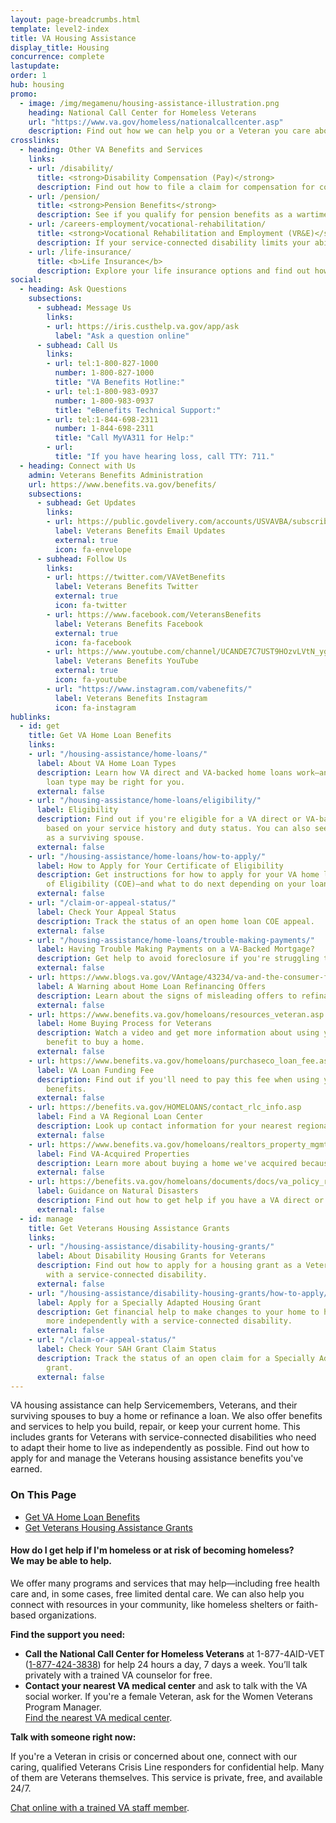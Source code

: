 ```yaml
---
layout: page-breadcrumbs.html
template: level2-index
title: VA Housing Assistance
display_title: Housing
concurrence: complete
lastupdate:
order: 1
hub: housing
promo:
  - image: /img/megamenu/housing-assistance-illustration.png
    heading: National Call Center for Homeless Veterans
    url: "https://www.va.gov/homeless/nationalcallcenter.asp"
    description: Find out how we can help you or a Veteran you care about connect with VA and local resources 24 hours a day, 7 days a week.
crosslinks:
  - heading: Other VA Benefits and Services
    links:
    - url: /disability/
      title: <strong>Disability Compensation (Pay)</strong>
      description: Find out how to file a claim for compensation for conditions related to your military service.
    - url: /pension/
      title: <strong>Pension Benefits</strong>
      description: See if you qualify for pension benefits as a wartime Veteran or a surviving spouse or child.
    - url: /careers-employment/vocational-rehabilitation/
      title: <strong>Vocational Rehabilitation and Employment (VR&E)</strong>
      description: If your service-connected disability limits your ability to work or prevents you from working, find out if you can get VR&E benefits and services—like help exploring employment options and getting more training if required.
    - url: /life-insurance/
      title: <b>Life Insurance</b>
      description: Explore your life insurance options and find out how to apply as a Servicemember, Veteran, or family member.
social:
  - heading: Ask Questions
    subsections:
      - subhead: Message Us
        links:
        - url: https://iris.custhelp.va.gov/app/ask
          label: "Ask a question online"
      - subhead: Call Us
        links:
        - url: tel:1-800-827-1000
          number: 1-800-827-1000
          title: "VA Benefits Hotline:"
        - url: tel:1-800-983-0937
          number: 1-800-983-0937
          title: "eBenefits Technical Support:"
        - url: tel:1-844-698-2311
          number: 1-844-698-2311
          title: "Call MyVA311 for Help:"
        - url:
          title: "If you have hearing loss, call TTY: 711."
  - heading: Connect with Us
    admin: Veterans Benefits Administration
    url: https://www.benefits.va.gov/benefits/
    subsections:
      - subhead: Get Updates
        links:
        - url: https://public.govdelivery.com/accounts/USVAVBA/subscriber/new
          label: Veterans Benefits Email Updates
          external: true
          icon: fa-envelope
      - subhead: Follow Us
        links:
        - url: https://twitter.com/VAVetBenefits
          label: Veterans Benefits Twitter
          external: true
          icon: fa-twitter
        - url: https://www.facebook.com/VeteransBenefits
          label: Veterans Benefits Facebook
          external: true
          icon: fa-facebook
        - url: https://www.youtube.com/channel/UCANDE7C7UST9HOzvLVtN_yg
          label: Veterans Benefits YouTube
          external: true
          icon: fa-youtube
        - url: "https://www.instagram.com/vabenefits/"
          label: Veterans Benefits Instagram
          icon: fa-instagram
hublinks:
  - id: get
    title: Get VA Home Loan Benefits
    links:
    - url: "/housing-assistance/home-loans/"
      label: About VA Home Loan Types
      description: Learn how VA direct and VA-backed home loans work—and find out which
        loan type may be right for you.
      external: false
    - url: "/housing-assistance/home-loans/eligibility/"
      label: Eligibility
      description: Find out if you're eligible for a VA direct or VA-backed home loan,
        based on your service history and duty status. You can also see if you're eligible
        as a surviving spouse.
      external: false
    - url: "/housing-assistance/home-loans/how-to-apply/"
      label: How to Apply for Your Certificate of Eligibility
      description: Get instructions for how to apply for your VA home loan Certificate
        of Eligibility (COE)—and what to do next depending on your loan type.
      external: false
    - url: "/claim-or-appeal-status/"
      label: Check Your Appeal Status
      description: Track the status of an open home loan COE appeal.
      external: false
    - url: "/housing-assistance/home-loans/trouble-making-payments/"
      label: Having Trouble Making Payments on a VA-Backed Mortgage?
      description: Get help to avoid foreclosure if you're struggling to make your monthly mortgage payments.
      external: false
    - url: https://www.blogs.va.gov/VAntage/43234/va-and-the-consumer-financial-protection-bureau-warn-against-home-loan-refinancing-offers-that-sound-too-good-to-be-true/
      label: A Warning about Home Loan Refinancing Offers
      description: Learn about the signs of misleading offers to refinance your VA-backed  home loan, like claims that you can skip payments or get very low interest rates or other terms that sound too good to be true.
      external: false
    - url: https://www.benefits.va.gov/homeloans/resources_veteran.asp
      label: Home Buying Process for Veterans
      description: Watch a video and get more information about using your VA home loan
        benefit to buy a home.
      external: false
    - url: https://www.benefits.va.gov/homeloans/purchaseco_loan_fee.asp
      label: VA Loan Funding Fee
      description: Find out if you'll need to pay this fee when using your home loan
        benefits.
      external: false
    - url: https://benefits.va.gov/HOMELOANS/contact_rlc_info.asp
      label: Find a VA Regional Loan Center
      description: Look up contact information for your nearest regional loan center.
      external: false
    - url: https://www.benefits.va.gov/homeloans/realtors_property_mgmt.asp
      label: Find VA-Acquired Properties
      description: Learn more about buying a home we've acquired because its VA-direct or VA-backed home loan was terminated.
      external: false
    - url: https://benefits.va.gov/homeloans/documents/docs/va_policy_regarding_natural_disasters.pdf
      label: Guidance on Natural Disasters
      description: Find out how to get help if you have a VA direct or VA-backed home loan or Specially Adapted Housing grant and your home was damaged by a natural disaster.
      external: false
  - id: manage
    title: Get Veterans Housing Assistance Grants
    links:
    - url: "/housing-assistance/disability-housing-grants/"
      label: About Disability Housing Grants for Veterans
      description: Find out how to apply for a housing grant as a Veteran or Servicemember
        with a service-connected disability.
      external: false
    - url: "/housing-assistance/disability-housing-grants/how-to-apply/"
      label: Apply for a Specially Adapted Housing Grant
      description: Get financial help to make changes to your home to help you live
        more independently with a service-connected disability.
      external: false
    - url: "/claim-or-appeal-status/"
      label: Check Your SAH Grant Claim Status
      description: Track the status of an open claim for a Specially Adapted Housing
        grant.
      external: false
---
```

<p class="va-introtext">
VA housing assistance can help Servicemembers, Veterans, and their surviving spouses to buy a home or refinance a loan. We also offer benefits and services to help you build, repair, or keep your current home. This includes grants for Veterans with service-connected disabilities who need to adapt their home to live as independently as possible. Find out how to apply for and manage the Veterans housing assistance benefits you've earned.</p>

<h3>On This Page</h3>
<ul>
  <li><a href="#get">Get VA Home Loan Benefits</a></li>
  <li><a href="#manage">Get Veterans Housing Assistance Grants</a></li>
</ul>
<div class="usa-alert usa-alert-warning">
  <div class="usa-alert-body">
    <h4 class="usa-alert-heading">How do I get help if I'm homeless or at risk of becoming homeless?<br><a id="crisis-expander-link">We may be able to help</a>.</h4>
    <div id="crisis-expander-content" class="expander-content expander-content-closed">
      <div class="expander-content-inner usa-alert-text">

We offer many programs and services that may help—including free health care and, in some cases, free limited dental care. We can also help you connect with resources in your community, like homeless shelters or faith-based organizations.

**Find the support you need:**

- **Call the National Call Center for Homeless Veterans** at 1-877-4AID-VET (<a href="tel:+18774243838">1-877-424-3838</a>) for help 24 hours a day, 7 days a week. You’ll talk privately with a trained VA counselor for free.
- **Contact your nearest VA medical center** and ask to talk with the VA social worker. If you're a female Veteran, ask for the Women Veterans Program Manager. <br>
[Find the nearest VA medical center](/find-locations/?facilityType=health).

**Talk with someone right now:**
      <p>If you're a Veteran in crisis or concerned about one, connect with our caring, qualified Veterans Crisis Line responders for confidential help. Many of them are Veterans themselves. This service is private, free, and available 24/7.</p>
      <p><a class="no-external-icon" href="https://www.veteranscrisisline.net/ChatTermsOfService.aspx?account=Homeless%20Veterans%20Chat">Chat online with a trained VA staff member</a>.</p>
   </div>
  </div>
 </div>
</div>

<script type="text/javascript">
  // Toggle the expandable crisis info
  document.getElementById('crisis-expander-link')
    .addEventListener('click', function () {
      document.getElementById('crisis-expander-content').classList.toggle('expander-content-closed');
    });
</script>
